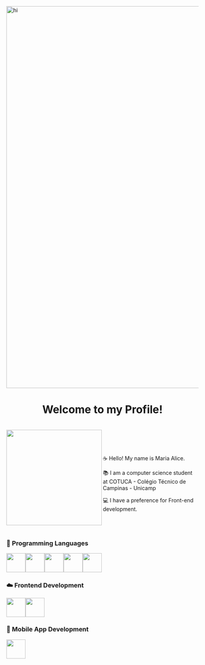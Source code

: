 <img src="https://www.imagensanimadas.com/data/media/280/estrela-imagem-animada-0071.gif" width="1000px" alt="hi" align="center"> <br>
 <h1 align="center">Welcome to my Profile!</h1> 
 <br/>
<img src="https://github.com/MaraAlce/MaraAlce/assets/89542647/a9e28ddf-492d-446e-ad72-afb48d3171ac" width="250px"align="left">
 <br/> 
 <br/> 
 <br/> 
 <p> ☕  Hello! My name is Maria Alice.</p>
 <p> 📚 I am a computer science student at COTUCA - Colégio Técnico de Campinas - Unicamp</p>
 <p> 💻 I have a preference for Front-end development.</p>
 <br/> 
 <br/> 
 <div>
   <h3> 🧃 Programming Languages </h3>
<img src="https://img.icons8.com/?size=48&id=40670&format=png" width="50px"><img src="https://img.icons8.com/?size=1x&id=40669&format=png" width="50px" ><img src="https://img.icons8.com/?size=1x&id=55251&format=png" width="50px" ><img src="https://img.icons8.com/?size=1x&id=108784&format=png" width="50px"><img src="https://img.icons8.com/?size=48&id=13679&format=png" width="50px"> 
    <h3> ☁️ Frontend Development</h3>
<img src="https://img.icons8.com/?size=1x&id=21278&format=png" width="50px"><img src="https://img.icons8.com/?size=48&id=20909&format=png" width="50px">
 <h3> 📱 Mobile App Development</h3>
 <img src="https://img.icons8.com/?size=48&id=17836&format=png" width="50px">
 </div>

 

 



 
<!--
*MaraAlce/MaraAlce* is a ✨ special ✨ repository because its `README.md` (this file) appears on your GitHub profile.

Here are some ideas to get you started:

- 🔭 I’m currently working on ...
- 🌱 I’m currently learning ...
- 👯 I’m looking to collaborate on ...
- 🤔 I’m looking for help with ...
- 💬 Ask me about ...
- 📫 How to reach me: ...
- 😄 Pronouns: ...
- ⚡ Fun fact: ...
-->

